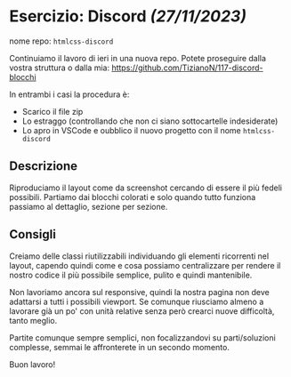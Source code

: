 # Esercizio: Discord *(27/11/2023)*

nome repo: `htmlcss-discord`

Continuiamo il lavoro di ieri in una nuova repo. Potete proseguire dalla vostra struttura o dalla mia:
https://github.com/TizianoN/117-discord-blocchi

In entrambi i casi la procedura è: <br>
- Scarico il file zip
- Lo estraggo (controllando che non ci siano sottocartelle indesiderate)
- Lo apro in VSCode e oubblico il nuovo progetto con il nome `htmlcss-discord`


## Descrizione
Riproduciamo il layout come da screenshot cercando di essere il più fedeli possibili.
Partiamo dai blocchi colorati e solo quando tutto funziona passiamo al dettaglio, sezione per sezione.


## Consigli
Creiamo delle classi riutilizzabili individuando gli elementi ricorrenti nel layout, capendo quindi come e cosa possiamo centralizzare per rendere il nostro codice il più possibile semplice, pulito e quindi mantenibile.

Non lavoriamo ancora sul responsive, quindi la nostra pagina non deve adattarsi a tutti i possibili viewport. Se comunque riusciamo almeno a lavorare già un po' con unità relative senza però crearci nuove difficoltà, tanto meglio.

Partite comunque sempre semplici, non focalizzandovi su parti/soluzioni complesse, semmai le affronterete in un secondo momento.


Buon lavoro!